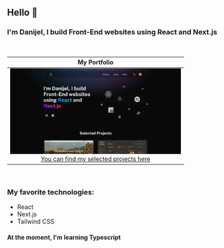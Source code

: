 ## Hello 👋

### I'm Danijel, I build Front-End websites using React and Next.js

<br />

<table>
  <thead>
    <tr>
      <th align="center">My Portfolio</th>
    </tr>
  </thead>
  <tbody>
    <tr>
      <td align="center">
       <a href="https://danijelmaksic.vercel.app/" >
        <img src="https://github.com/DanijelMaksic/danijel-portfolio/blob/master/assets/portfolio.webp" alt="Portfolio Image" width="400" height="200" />
        <a />
        <br />
        <a href="https://danijelmaksic.vercel.app/" >You can find my selected projects here</a>
      </td>
    </tr>
  </tbody>
</table>

<br />

### My favorite technologies:

- React
- Next.js
- Tailwind CSS

#### At the moment, I'm learning Typescript
